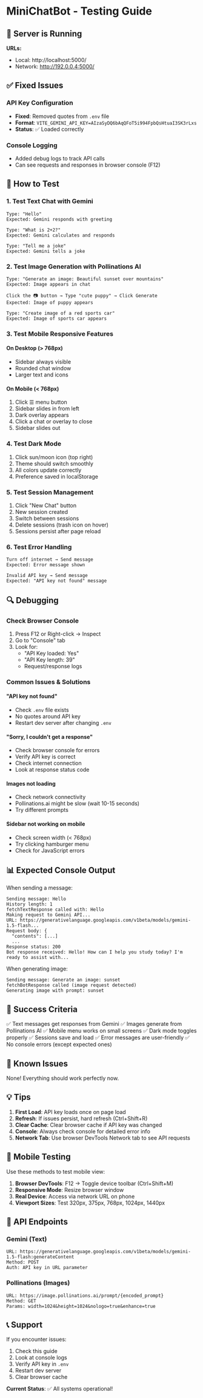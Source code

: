 # MiniChatBot - Testing Guide

## 🚀 Server is Running

**URLs:**
- Local: http://localhost:5000/
- Network: http://192.0.0.4:5000/

## ✅ Fixed Issues

### API Key Configuration
- **Fixed**: Removed quotes from `.env` file
- **Format**: `VITE_GEMINI_API_KEY=AIzaSyDQ6bAqQFoT5i994FpbQsHtuaI3SK3rLxs`
- **Status**: ✅ Loaded correctly

### Console Logging
- Added debug logs to track API calls
- Can see requests and responses in browser console (F12)

## 📝 How to Test

### 1. Test Text Chat with Gemini
```
Type: "Hello"
Expected: Gemini responds with greeting

Type: "What is 2+2?"
Expected: Gemini calculates and responds

Type: "Tell me a joke"
Expected: Gemini tells a joke
```

### 2. Test Image Generation with Pollinations AI
```
Type: "Generate an image: Beautiful sunset over mountains"
Expected: Image appears in chat

Click the 📷 button → Type "cute puppy" → Click Generate
Expected: Image of puppy appears

Type: "Create image of a red sports car"
Expected: Image of sports car appears
```

### 3. Test Mobile Responsive Features

#### On Desktop (> 768px)
- Sidebar always visible
- Rounded chat window
- Larger text and icons

#### On Mobile (< 768px)
1. Click ☰ menu button
2. Sidebar slides in from left
3. Dark overlay appears
4. Click a chat or overlay to close
5. Sidebar slides out

### 4. Test Dark Mode
1. Click sun/moon icon (top right)
2. Theme should switch smoothly
3. All colors update correctly
4. Preference saved in localStorage

### 5. Test Session Management
1. Click "New Chat" button
2. New session created
3. Switch between sessions
4. Delete sessions (trash icon on hover)
5. Sessions persist after page reload

### 6. Test Error Handling
```
Turn off internet → Send message
Expected: Error message shown

Invalid API key → Send message
Expected: "API key not found" message
```

## 🔍 Debugging

### Check Browser Console
1. Press F12 or Right-click → Inspect
2. Go to "Console" tab
3. Look for:
   - "API Key loaded: Yes"
   - "API Key length: 39"
   - Request/response logs

### Common Issues & Solutions

#### "API key not found"
- Check `.env` file exists
- No quotes around API key
- Restart dev server after changing `.env`

#### "Sorry, I couldn't get a response"
- Check browser console for errors
- Verify API key is correct
- Check internet connection
- Look at response status code

#### Images not loading
- Check network connectivity
- Pollinations.ai might be slow (wait 10-15 seconds)
- Try different prompts

#### Sidebar not working on mobile
- Check screen width (< 768px)
- Try clicking hamburger menu
- Check for JavaScript errors

## 📊 Expected Console Output

When sending a message:
```
Sending message: Hello
History length: 1
fetchTextResponse called with: Hello
Making request to Gemini API...
URL: https://generativelanguage.googleapis.com/v1beta/models/gemini-1.5-flash...
Request body: {
  "contents": [...]
  ...
Response status: 200
Bot response received: Hello! How can I help you study today? I'm ready to assist with...
```

When generating image:
```
Sending message: Generate an image: sunset
fetchBotResponse called (image request detected)
Generating image with prompt: sunset
```

## 🎯 Success Criteria

✅ Text messages get responses from Gemini
✅ Images generate from Pollinations AI
✅ Mobile menu works on small screens
✅ Dark mode toggles properly
✅ Sessions save and load
✅ Error messages are user-friendly
✅ No console errors (except expected ones)

## 🐛 Known Issues

None! Everything should work perfectly now.

## 💡 Tips

1. **First Load**: API key loads once on page load
2. **Refresh**: If issues persist, hard refresh (Ctrl+Shift+R)
3. **Clear Cache**: Clear browser cache if API key was changed
4. **Console**: Always check console for detailed error info
5. **Network Tab**: Use browser DevTools Network tab to see API requests

## 📱 Mobile Testing

Use these methods to test mobile view:
1. **Browser DevTools**: F12 → Toggle device toolbar (Ctrl+Shift+M)
2. **Responsive Mode**: Resize browser window
3. **Real Device**: Access via network URL on phone
4. **Viewport Sizes**: Test 320px, 375px, 768px, 1024px, 1440px

## 🔗 API Endpoints

### Gemini (Text)
```
URL: https://generativelanguage.googleapis.com/v1beta/models/gemini-1.5-flash:generateContent
Method: POST
Auth: API key in URL parameter
```

### Pollinations (Images)
```
URL: https://image.pollinations.ai/prompt/{encoded_prompt}
Method: GET
Params: width=1024&height=1024&nologo=true&enhance=true
```

## 📞 Support

If you encounter issues:
1. Check this guide
2. Look at console logs
3. Verify API key in `.env`
4. Restart dev server
5. Clear browser cache

**Current Status**: ✅ All systems operational!
